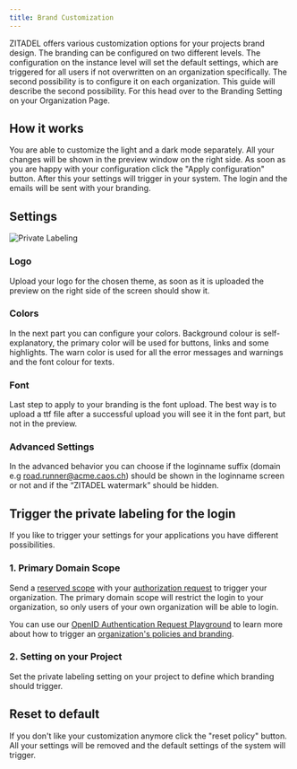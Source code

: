 ```yaml
---
title: Brand Customization
---
```


ZITADEL offers various customization options for your projects brand design. The branding can be configured on two different levels.
The configuration on the instance level will set the default settings, which are triggered for all users if not overwritten on an organization specifically.
The second possibility is to configure it on each organization. This guide will describe the second possibility.
For this head over to the Branding Setting on your Organization Page.

## How it works

You are able to customize the light and a dark mode separately.
All your changes will be shown in the preview window on the right side.
As soon as you are happy with your configuration click the "Apply configuration" button.
After this your settings will trigger in your system. The login and the emails will be sent with your branding.

## Settings

![Private Labeling](/img/console_private_labeling.png)

### Logo

Upload your logo for the chosen theme, as soon as it is uploaded the preview on the right side of the screen should show it.

### Colors

In the next part you can configure your colors. 
Background colour is self-explanatory, the primary color will be used for buttons, links and some highlights. 
The warn color is used for all the error messages and warnings and the font colour for texts. 

### Font

Last step to apply to your branding is the font upload. 
The best way is to upload a ttf file after a successful upload you will see it in the font part, but not in the preview.

### Advanced Settings

In the advanced behavior you can choose if the loginname suffix (domain e.g road.runner@acme.caos.ch) should be shown in the loginname screen or not and if the “ZITADEL watermark” should be hidden.

## Trigger the private labeling for the login

If you like to trigger your settings for your applications you have different possibilities.

### 1. Primary Domain Scope

Send a [reserved scope](../../../apis/openidoauth/scopes) with your [authorization request](../../integrate/login-users#auth-request) to trigger your organization.
The primary domain scope will restrict the login to your organization, so only users of your own organization will be able to login.

You can use our [OpenID Authentication Request Playground](/apis/openidoauth/authrequest) to learn more about how to trigger an [organization's policies and branding](/apis/openidoauth/authrequest#organization-policies-and-branding).

### 2. Setting on your Project

Set the private labeling setting on your project to define which branding should trigger.

## Reset to default

If you don't like your customization anymore click the "reset policy" button.
All your settings will be removed and the default settings of the system will trigger.
